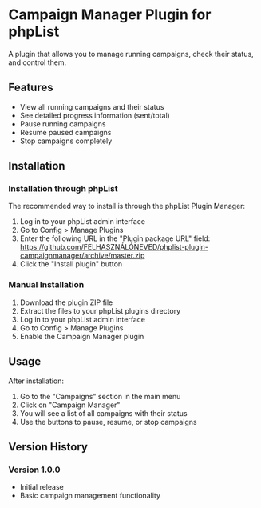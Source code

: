 # Campaign Manager Plugin for phpList

A plugin that allows you to manage running campaigns, check their status, and control them.

## Features

- View all running campaigns and their status
- See detailed progress information (sent/total)
- Pause running campaigns
- Resume paused campaigns
- Stop campaigns completely

## Installation

### Installation through phpList

The recommended way to install is through the phpList Plugin Manager:

1. Log in to your phpList admin interface
2. Go to Config > Manage Plugins
3. Enter the following URL in the "Plugin package URL" field:
   https://github.com/FELHASZNÁLÓNEVED/phplist-plugin-campaignmanager/archive/master.zip
4. Click the "Install plugin" button

### Manual Installation

1. Download the plugin ZIP file
2. Extract the files to your phpList plugins directory
3. Log in to your phpList admin interface
4. Go to Config > Manage Plugins
5. Enable the Campaign Manager plugin

## Usage

After installation:

1. Go to the "Campaigns" section in the main menu
2. Click on "Campaign Manager"
3. You will see a list of all campaigns with their status
4. Use the buttons to pause, resume, or stop campaigns

## Version History

### Version 1.0.0
- Initial release
- Basic campaign management functionality
